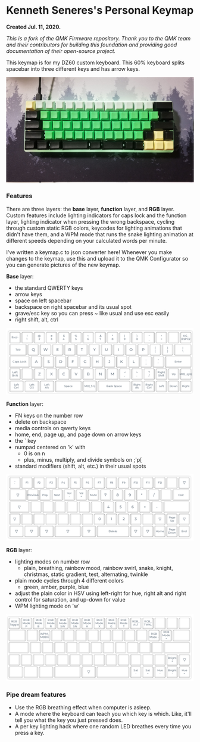 # Kenneth Seneres's Personal Keymap

**Created Jul. 11, 2020.**

*This is a fork of the QMK Firmware repository. Thank you to the QMK team and their contributors for building this foundation and providing good documentation of their open-source project.*

This keymap is for my DZ60 custom keyboard. This 60% keyboard splits spacebar into three different keys and has arrow keys.

![The keyboard](pictures/keyboard.jpg)

### Features

There are three layers: the **base** layer, **function** layer, and **RGB** layer. Custom features include lighting indicators for caps lock and the function layer, lighting indicator when pressing the wrong backspace, cycling through custom static RGB colors, keycodes for lighting animations that didn't have them, and a WPM mode that runs the snake lighting animation at different speeds depending on your calculated words per minute.

I've written a keymap.c to json converter here! Whenever you make changes to the keymap, use this and upload it to the QMK Configurator so you can generate pictures of the new keymap.

**Base** layer:
 - the standard QWERTY keys
 - arrow keys
 - space on left spacebar
 - backspace on right spacebar and its usual spot
 - grave/esc key so you can press ~ like usual and use esc easily
 - right shift, alt, ctrl
 
![Base layer](pictures/keymap_base.png)
 
**Function** layer:
 - FN keys on the number row
 - delete on backspace
 - media controls on qwerty keys
 - home, end, page up, and page down on arrow keys
 - the ` key
 - numpad centered on 'k' with
    - 0 is on n
    - plus, minus, multiply, and divide symbols on ;'p[ 
 - standard modifiers (shift, alt, etc.) in their usual spots
 
![Function layer](pictures/keymap_fn.png)

**RGB** layer: 
 - lighting modes on number row
    - plain, breathing, rainbow mood, rainbow swirl, snake, knight,
     christmas, static gradient, test, alternating, twinkle
 - plain mode cycles through 4 different colors
    - green, amber, purple, blue
 - adjust the plain color in HSV using left-right for hue, right alt and right control for saturation, and up-down for value
 - WPM lighting mode on 'w'
 
![RGB layer](pictures/keymap_rgb.png)

### Pipe dream features
 - Use the RGB breathing effect when computer is asleep.
 - A mode where the keyboard can teach you which key is which. Like, it'll tell you what the key you just pressed does.
 - A per key lighting hack where one random LED breathes every time you press a key.
